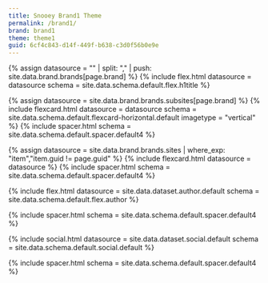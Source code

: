 ```yaml
---
title: Snooey Brand1 Theme
permalink: /brand1/
brand: brand1
theme: theme1
guid: 6cf4c843-d14f-449f-b638-c3d0f56b0e9e
---
```


<!--v1.2.135 pages/home/home.md-->

<!-- title - trick to create array and then add to the array-->
{% assign datasource = "" | split: "," | push: site.data.brand.brands[page.brand] %}
{% include flex.html datasource = datasource schema = site.data.schema.default.flex.h1title  %}


<!-- feature Subsites -->
{% assign datasource = site.data.brand.brands.subsites[page.brand] %}
{% include flexcard.html datasource = datasource schema = site.data.schema.default.flexcard-horizontal.default  imagetype = "vertical"  %}
{% include spacer.html schema = site.data.schema.default.spacer.default4 %}

<!-- feature Sites -->
{% assign datasource = site.data.brand.brands.sites | where_exp: "item","item.guid != page.guid" %}
{% include flexcard.html datasource = datasource %}
{% include spacer.html schema = site.data.schema.default.spacer.default4 %}

<!-- author -->
{% include flex.html datasource = site.data.dataset.author.default schema = site.data.schema.default.flex.author %}

{% include spacer.html schema = site.data.schema.default.spacer.default4 %}
<!-- social -->
{% include social.html datasource = site.data.dataset.social.default schema = site.data.schema.default.social.default %}

{% include spacer.html schema = site.data.schema.default.spacer.default4 %}